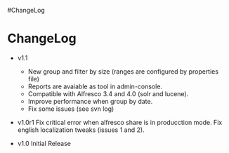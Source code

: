 #ChangeLog

# ChangeLog #

  * v1.1
    * New group and filter by size (ranges are configured by properties file)
    * Reports are avaiable as tool in admin-console.
    * Compatible with Alfresco 3.4 and 4.0 (solr and lucene).
    * Improve performance when group by date.
    * Fix some issues (see svn log)

  * v1.0r1 Fix critical error when alfresco share is in producction mode. Fix english localization tweaks (issues 1 and 2).

  * v1.0 Initial Release